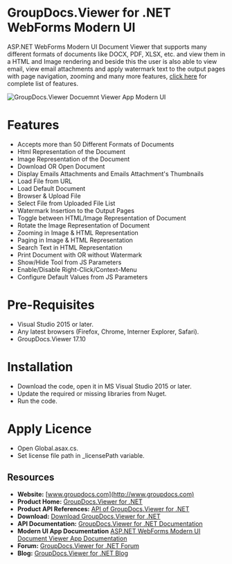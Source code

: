 

# GroupDocs.Viewer for .NET WebForms Modern UI

ASP.NET WebForms Modern UI Document Viewer that supports many different formats of documents like DOCX, PDF, XLSX, etc. and view them in a HTML and Image rendering and beside this the user is also able to view email, view email attachments and apply watermark text to the output pages with page navigation, zooming and many more features, [click here](https://docs.groupdocs.com/display/viewernet/Introduction+-+GroupDocs.Viewer+WebForm+Modern+UI#Introduction-GroupDocs.ViewerWebFormModernUI-Features) for complete list of features. 

![GroupDocs.Viewer Docuemnt Viewer App Modern UI](https://github.com/groupdocs-viewer/GroupDocs.Viewer-for-.NET-WebForms-App/blob/master/GroupDocs-Viewer-WebForms-App.png)

# Features
+ Accepts more than 50 Different Formats of Documents
+ Html Representation of the Document
+ Image Representation of the Document
+ Download OR Open Document
+ Display Emails Attachments and Emails Attachment's Thumbnails
+ Load File from URL
+ Load Default Document
+ Browser & Upload File
+ Select File from Uploaded File List
+ Watermark Insertion to the Output Pages
+ Toggle between HTML/Image Representation of Document
+ Rotate the Image Representation of Document
+ Zooming in Image & HTML Representation
+ Paging in Image & HTML Representation
+ Search Text in HTML Representation
+ Print Document with OR without Watermark
+ Show/Hide Tool from JS Parameters
+ Enable/Disable Right-Click/Context-Menu
+ Configure Default Values from JS Parameters

# Pre-Requisites

* Visual Studio 2015 or later.
* Any latest browsers (Firefox, Chrome, Interner Explorer, Safari).
* GroupDocs.Viewer 17.10

# Installation

* Download the code, open it in MS Visual Studio 2015 or later.
* Update the required or missing libraries from Nuget.
* Run the code.

# Apply Licence

* Open Global.asax.cs.
* Set license file path in _licensePath variable.

## Resources

+ **Website:** [www.groupdocs.com](http://www.groupdocs.com)
+ **Product Home:** [GroupDocs.Viewer for .NET](https://products.groupdocs.com/viewer/net)
+ **Product API References:** [API of GroupDocs.Viewer for .NET](https://apireference.groupdocs.com/net/viewer)
+ **Download:** [Download GroupDocs.Viewer for .NET](http://downloads.groupdocs.com/viewer/net)
+ **API Documentation:** [GroupDocs.Viewer for .NET Documentation](https://docs.groupdocs.com/display/viewernet/Home)
+ **Modern UI App Documentation** [ASP.NET WebForms Modern UI Document Viewer App Documentation](https://docs.groupdocs.com/display/viewernet/GroupDocs.Viewer+for+.NET+-+WebForm+Modern+UI)
+ **Forum:** [GroupDocs.Viewer for .NET Forum](https://forum.groupdocs.com/c/viewer)
+ **Blog:** [GroupDocs.Viewer for .NET Blog](https://blog.groupdocs.com/category/groupdocs-viewer-product-family/)
